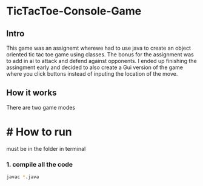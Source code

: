 # TicTacToe-Console-Game

## Intro
This game was an assignemt wherewe had to use java to create an object oriented tic tac toe game using classes. The bonus for the assignment was to add in ai to attack and defend against opponents. I ended up finishing the assingment early and decided to also create a Gui version of the game where you click buttons instead of inputing the location of the move.

## How it works 
There are two game modes


# # How to run
must be in the folder in terminal
### 1. compile all the code
```bash
javac *.java
```

```
